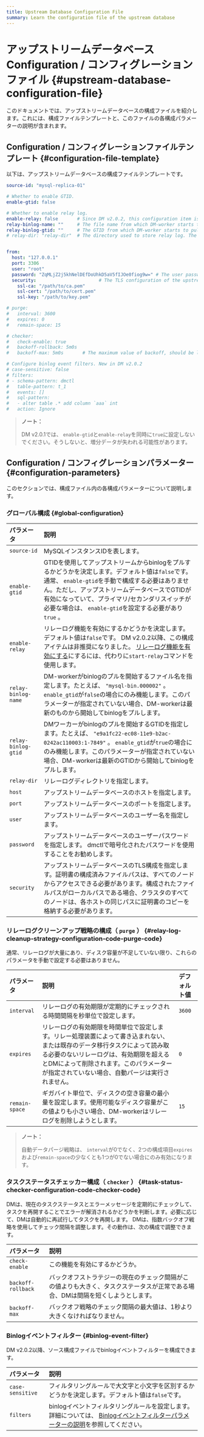 ```yaml
---
title: Upstream Database Configuration File
summary: Learn the configuration file of the upstream database
---
```


# アップストリームデータベースConfiguration / コンフィグレーションファイル {#upstream-database-configuration-file}

このドキュメントでは、アップストリームデータベースの構成ファイルを紹介します。これには、構成ファイルテンプレートと、このファイルの各構成パラメーターの説明が含まれます。

## Configuration / コンフィグレーションファイルテンプレート {#configuration-file-template}

以下は、アップストリームデータベースの構成ファイルテンプレートです。

```yaml
source-id: "mysql-replica-01"

# Whether to enable GTID.
enable-gtid: false

# Whether to enable relay log.
enable-relay: false       # Since DM v2.0.2, this configuration item is deprecated. To enable the relay log feature, use the `start-relay` command instead.
relay-binlog-name: ""     # The file name from which DM-worker starts to pull the binlog.
relay-binlog-gtid: ""     # The GTID from which DM-worker starts to pull the binlog.
# relay-dir: "relay-dir"  # The directory used to store relay log. The default value is "relay-dir". This configuration item is marked as deprecated since v6.1 and replaced by a parameter of the same name in the dm-worker configuration.


from:
  host: "127.0.0.1"
  port: 3306
  user: "root"
  password: "ZqMLjZ2j5khNelDEfDoUhkD5aV5fIJOe0fiog9w=" # The user password of the upstream database. It is recommended to use the password encrypted with dmctl.
  security:                       # The TLS configuration of the upstream database
    ssl-ca: "/path/to/ca.pem"
    ssl-cert: "/path/to/cert.pem"
    ssl-key: "/path/to/key.pem"

# purge:
#   interval: 3600
#   expires: 0
#   remain-space: 15

# checker:
#   check-enable: true
#   backoff-rollback: 5m0s
#   backoff-max: 5m0s       # The maximum value of backoff, should be larger than 1s

# Configure binlog event filters. New in DM v2.0.2
# case-sensitive: false
# filters:
# - schema-pattern: dmctl
#   table-pattern: t_1
#   events: []
#   sql-pattern:
#   - alter table .* add column `aaa` int
#   action: Ignore
```

> **ノート：**
>
> DM v2.0.1では、 `enable-gtid`と`enable-relay`を同時に`true`に設定しないでください。そうしないと、増分データが失われる可能性があります。

## Configuration / コンフィグレーションパラメーター {#configuration-parameters}

このセクションでは、構成ファイル内の各構成パラメーターについて説明します。

### グローバル構成 {#global-configuration}

| パラメータ               | 説明                                                                                                                                                                                   |
| :------------------ | :----------------------------------------------------------------------------------------------------------------------------------------------------------------------------------- |
| `source-id`         | MySQLインスタンスIDを表します。                                                                                                                                                                  |
| `enable-gtid`       | GTIDを使用してアップストリームからbinlogをプルするかどうかを決定します。デフォルト値は`false`です。通常、 `enable-gtid`を手動で構成する必要はありません。ただし、アップストリームデータベースでGTIDが有効になっていて、プライマリ/セカンダリスイッチが必要な場合は、 `enable-gtid`を設定する必要があり`true` 。 |
| `enable-relay`      | リレーログ機能を有効にするかどうかを決定します。デフォルト値は`false`です。 DM v2.0.2以降、この構成アイテムは非推奨になりました。 [リレーログ機能を有効にする](/dm/relay-log.md#start-and-stop-the-relay-log-feature)にするには、代わりに`start-relay`コマンドを使用します。   |
| `relay-binlog-name` | DM-workerがbinlogのプルを開始するファイル名を指定します。たとえば、 `"mysql-bin.000002"` 。 `enable_gtid`が`false`の場合にのみ機能します。このパラメーターが指定されていない場合、DM-workerは最新のものから開始してbinlogをプルします。                             |
| `relay-binlog-gtid` | DMワーカーがbinlogのプルを開始するGTIDを指定します。たとえば、 `"e9a1fc22-ec08-11e9-b2ac-0242ac110003:1-7849"` 。 `enable_gtid`が`true`の場合にのみ機能します。このパラメーターが指定されていない場合、DM-workerは最新のGTIDから開始してbinlogをプルします。     |
| `relay-dir`         | リレーログディレクトリを指定します。                                                                                                                                                                   |
| `host`              | アップストリームデータベースのホストを指定します。                                                                                                                                                            |
| `port`              | アップストリームデータベースのポートを指定します。                                                                                                                                                            |
| `user`              | アップストリームデータベースのユーザー名を指定します。                                                                                                                                                          |
| `password`          | アップストリームデータベースのユーザーパスワードを指定します。 dmctlで暗号化されたパスワードを使用することをお勧めします。                                                                                                                     |
| `security`          | アップストリームデータベースのTLS構成を指定します。証明書の構成済みファイルパスは、すべてのノードからアクセスできる必要があります。構成されたファイルパスがローカルパスである場合、クラスタのすべてのノードは、各ホストの同じパスに証明書のコピーを格納する必要があります。                                              |

### リレーログクリーンアップ戦略の構成（ <code>purge</code> ） {#relay-log-cleanup-strategy-configuration-code-purge-code}

通常、リレーログが大量にあり、ディスク容量が不足していない限り、これらのパラメータを手動で設定する必要はありません。

| パラメータ          | 説明                                                                                                                                  | デフォルト値 |
| :------------- | :---------------------------------------------------------------------------------------------------------------------------------- | :----- |
| `interval`     | リレーログの有効期限が定期的にチェックされる時間間隔を秒単位で設定します。                                                                                               | `3600` |
| `expires`      | リレーログの有効期限を時間単位で設定します。リレー処理装置によって書き込まれない、または既存のデータ移行タスクによって読み取る必要のないリレーログは、有効期限を超えるとDMによって削除されます。このパラメーターが指定されていない場合、自動パージは実行されません。 | `0`    |
| `remain-space` | ギガバイト単位で、ディスクの空き容量の最小量を設定します。使用可能なディスク容量がこの値よりも小さい場合、DM-workerはリレーログを削除しようとします。                                                     | `15`   |

> **ノート：**
>
> 自動データパージ戦略は、 `interval`が0でなく、2つの構成項目`expires`および`remain-space`の少なくとも1つが0でない場合にのみ有効になります。

### タスクステータスチェッカー構成（ <code>checker</code> ） {#task-status-checker-configuration-code-checker-code}

DMは、現在のタスクステータスとエラーメッセージを定期的にチェックして、タスクを再開することでエラーが解消されるかどうかを判断します。必要に応じて、DMは自動的に再試行してタスクを再開します。 DMは、指数バックオフ戦略を使用してチェック間隔を調整します。その動作は、次の構成で調整できます。

| パラメータ              | 説明                                                                |
| :----------------- | :---------------------------------------------------------------- |
| `check-enable`     | この機能を有効にするかどうか。                                                   |
| `backoff-rollback` | バックオフストラテジーの現在のチェック間隔がこの値よりも大きく、タスクステータスが正常である場合、DMは間隔を短くしようとします。 |
| `backoff-max`      | バックオフ戦略のチェック間隔の最大値は、1秒より大きくなければなりません。                             |

### Binlogイベントフィルター {#binlog-event-filter}

DM v2.0.2以降、ソース構成ファイルでbinlogイベントフィルターを構成できます。

| パラメータ            | 説明                                                                                                                       |
| :--------------- | :----------------------------------------------------------------------------------------------------------------------- |
| `case-sensitive` | フィルタリングルールで大文字と小文字を区別するかどうかを決定します。デフォルト値は`false`です。                                                                      |
| `filters`        | binlogイベントフィルタリングルールを設定します。詳細については、 [Binlogイベントフィルターパラメーターの説明](/dm/dm-key-features.md#parameter-explanation-2)を参照してください。 |
